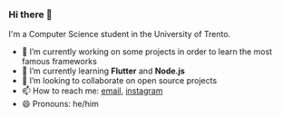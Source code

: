 ### Hi there 👋

I'm a Computer Science student in the University of Trento.

- 🔭 I’m currently working on some projects in order to learn the most famous frameworks
- 🌱 I’m currently learning **Flutter** and **Node.js** 
- 👯 I’m looking to collaborate on open source projects
- 📫 How to reach me: [email](mailto:mateomyftaraj98@gmail.com), [instagram](https://www.instagram.com/matmyfta/)
- 😄 Pronouns: he/him
